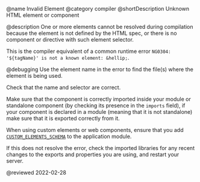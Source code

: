 @name Invalid Element
@category compiler
@shortDescription Unknown HTML element or component

@description
One or more elements cannot be resolved during compilation because the element is not defined by the HTML spec, or there is no component or directive with such element selector.

<div class="alert is-helpful">

This is the compiler equivalent of a common runtime error `NG0304: '${tagName}' is not a known element: &hellip;`.

</div>

@debugging
Use the element name in the error to find the file(s) where the element is being used.

Check that the name and selector are correct.

Make sure that the component is correctly imported inside your module or standalone component (by checking its presence in the `imports` field), if your component is declared in a module (meaning that it is not standalone) make sure that it is exported correctly from it.

When using custom elements or web components, ensure that you add [`CUSTOM_ELEMENTS_SCHEMA`](api/core/CUSTOM_ELEMENTS_SCHEMA) to the application module.

If this does not resolve the error, check the imported libraries for any recent changes to the exports and properties you are using, and restart your server.

<!-- links -->

<!-- external links -->

<!-- end links -->

@reviewed 2022-02-28
